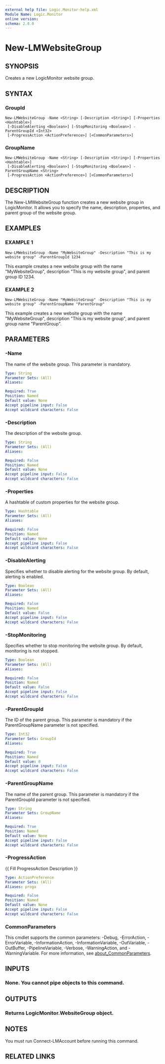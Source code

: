 ```yaml
---
external help file: Logic.Monitor-help.xml
Module Name: Logic.Monitor
online version:
schema: 2.0.0
---
```


# New-LMWebsiteGroup

## SYNOPSIS
Creates a new LogicMonitor website group.

## SYNTAX

### GroupId
```
New-LMWebsiteGroup -Name <String> [-Description <String>] [-Properties <Hashtable>]
 [-DisableAlerting <Boolean>] [-StopMonitoring <Boolean>] -ParentGroupId <Int32>
 [-ProgressAction <ActionPreference>] [<CommonParameters>]
```

### GroupName
```
New-LMWebsiteGroup -Name <String> [-Description <String>] [-Properties <Hashtable>]
 [-DisableAlerting <Boolean>] [-StopMonitoring <Boolean>] -ParentGroupName <String>
 [-ProgressAction <ActionPreference>] [<CommonParameters>]
```

## DESCRIPTION
The New-LMWebsiteGroup function creates a new website group in LogicMonitor.
It allows you to specify the name, description, properties, and parent group of the website group.

## EXAMPLES

### EXAMPLE 1
```
New-LMWebsiteGroup -Name "MyWebsiteGroup" -Description "This is my website group" -ParentGroupId 1234
```

This example creates a new website group with the name "MyWebsiteGroup", description "This is my website group", and parent group ID 1234.

### EXAMPLE 2
```
New-LMWebsiteGroup -Name "MyWebsiteGroup" -Description "This is my website group" -ParentGroupName "ParentGroup"
```

This example creates a new website group with the name "MyWebsiteGroup", description "This is my website group", and parent group name "ParentGroup".

## PARAMETERS

### -Name
The name of the website group.
This parameter is mandatory.

```yaml
Type: String
Parameter Sets: (All)
Aliases:

Required: True
Position: Named
Default value: None
Accept pipeline input: False
Accept wildcard characters: False
```

### -Description
The description of the website group.

```yaml
Type: String
Parameter Sets: (All)
Aliases:

Required: False
Position: Named
Default value: None
Accept pipeline input: False
Accept wildcard characters: False
```

### -Properties
A hashtable of custom properties for the website group.

```yaml
Type: Hashtable
Parameter Sets: (All)
Aliases:

Required: False
Position: Named
Default value: None
Accept pipeline input: False
Accept wildcard characters: False
```

### -DisableAlerting
Specifies whether to disable alerting for the website group.
By default, alerting is enabled.

```yaml
Type: Boolean
Parameter Sets: (All)
Aliases:

Required: False
Position: Named
Default value: False
Accept pipeline input: False
Accept wildcard characters: False
```

### -StopMonitoring
Specifies whether to stop monitoring the website group.
By default, monitoring is not stopped.

```yaml
Type: Boolean
Parameter Sets: (All)
Aliases:

Required: False
Position: Named
Default value: False
Accept pipeline input: False
Accept wildcard characters: False
```

### -ParentGroupId
The ID of the parent group.
This parameter is mandatory if the ParentGroupName parameter is not specified.

```yaml
Type: Int32
Parameter Sets: GroupId
Aliases:

Required: True
Position: Named
Default value: 0
Accept pipeline input: False
Accept wildcard characters: False
```

### -ParentGroupName
The name of the parent group.
This parameter is mandatory if the ParentGroupId parameter is not specified.

```yaml
Type: String
Parameter Sets: GroupName
Aliases:

Required: True
Position: Named
Default value: None
Accept pipeline input: False
Accept wildcard characters: False
```

### -ProgressAction
{{ Fill ProgressAction Description }}

```yaml
Type: ActionPreference
Parameter Sets: (All)
Aliases: proga

Required: False
Position: Named
Default value: None
Accept pipeline input: False
Accept wildcard characters: False
```

### CommonParameters
This cmdlet supports the common parameters: -Debug, -ErrorAction, -ErrorVariable, -InformationAction, -InformationVariable, -OutVariable, -OutBuffer, -PipelineVariable, -Verbose, -WarningAction, and -WarningVariable. For more information, see [about_CommonParameters](http://go.microsoft.com/fwlink/?LinkID=113216).

## INPUTS

### None. You cannot pipe objects to this command.
## OUTPUTS

### Returns LogicMonitor.WebsiteGroup object.
## NOTES
You must run Connect-LMAccount before running this command.

## RELATED LINKS
